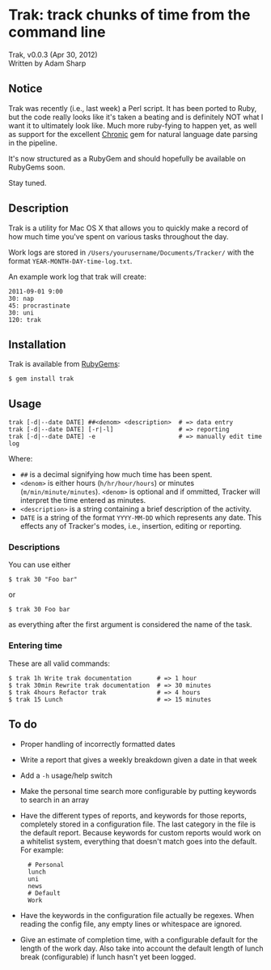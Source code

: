 # Trak: track chunks of time from the command line

Trak, v0.0.3 (Apr 30, 2012)  
Written by Adam Sharp

## Notice

Trak was recently (i.e., last week) a Perl script. It has been ported to
Ruby, but the code really looks like it's taken a beating and is
definitely NOT what I want it to ultimately look like. Much more
ruby-fying to happen yet, as well as support for the excellent
[Chronic](https://github.com/mojombo/chronic) gem for natural language
date parsing in the pipeline.

It's now structured as a RubyGem and should hopefully be available on
RubyGems soon.

Stay tuned.

## Description

Trak is a utility for Mac OS X that allows you to quickly make a record
of how much time you've spent on various tasks throughout the day.

Work logs are stored in `/Users/yourusername/Documents/Tracker/` with
the format `YEAR-MONTH-DAY-time-log.txt`.

An example work log that trak will create:

    2011-09-01 9:00
    30: nap
    45: procrastinate
    30: uni
    120: trak

## Installation

Trak is available from [RubyGems](https://rubygems.org/gems/trak):

    $ gem install trak

## Usage

    trak [-d|--date DATE] ##<denom> <description>  # => data entry
    trak [-d|--date DATE] [-r|-l]                  # => reporting
    trak [-d|--date DATE] -e                       # => manually edit time log

Where:

* `##` is a decimal signifying how much time has been spent.
* `<denom>` is either hours (`h/hr/hour/hours`) or minutes
  (`m/min/minute/minutes`). `<denom>` is optional and if ommitted,
  Tracker will interpret the time entered as minutes.
* `<description>` is a string containing a brief description of the
  activity.
* `DATE` is a string of the format `YYYY-MM-DD` which represents any
  date. This effects any of Tracker's modes, i.e., insertion, editing or
  reporting.

### Descriptions

You can use either

    $ trak 30 "Foo bar"
    
or

    $ trak 30 Foo bar

as everything after the first argument is considered the name of the
task.

### Entering time

These are all valid commands:

    $ trak 1h Write trak documentation       # => 1 hour
    $ trak 30min Rewrite trak documentation  # => 30 minutes
    $ trak 4hours Refactor trak              # => 4 hours
    $ trak 15 Lunch                          # => 15 minutes

## To do

* Proper handling of incorrectly formatted dates
* Write a report that gives a weekly breakdown given a date in that week
* Add a `-h` usage/help switch
* Make the personal time search more configurable by putting keywords to
  search in an array
* Have the different types of reports, and keywords for those reports,
  completely stored in a configuration file. The last category in the
  file is the default report. Because keywords for custom reports would
  work on a whitelist system, everything that doesn't match goes into
  the default. For example:

        # Personal
        lunch
        uni
        news
        # Default
        Work

* Have the keywords in the configuration file actually be regexes. When
  reading the config file, any empty lines or whitespace are ignored.
* Give an estimate of completion time, with a configurable default for
  the length of the work day. Also take into account the default length
  of lunch break (configurable) if lunch hasn't yet been logged.
